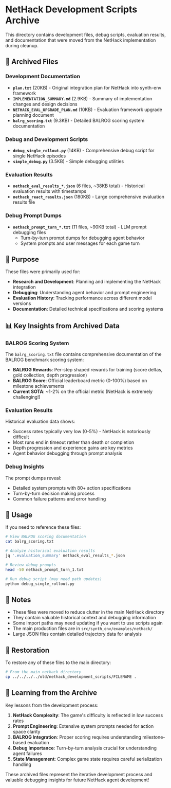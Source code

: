 # NetHack Development Scripts Archive

This directory contains development files, debug scripts, evaluation results, and documentation that were moved from the NetHack implementation during cleanup.

## 📁 Archived Files

### Development Documentation
- **`plan.txt`** (20KB) - Original integration plan for NetHack into synth-env framework
- **`IMPLEMENTATION_SUMMARY.md`** (2.9KB) - Summary of implementation changes and design decisions
- **`NETHACK_EVAL_UPGRADE_PLAN.md`** (10KB) - Evaluation framework upgrade planning document
- **`balrg_scoring.txt`** (9.3KB) - Detailed BALROG scoring system documentation

### Debug and Development Scripts
- **`debug_single_rollout.py`** (14KB) - Comprehensive debug script for single NetHack episodes
- **`simple_debug.py`** (3.5KB) - Simple debugging utilities

### Evaluation Results
- **`nethack_eval_results_*.json`** (6 files, ~38KB total) - Historical evaluation results with timestamps
- **`nethack_react_results.json`** (180KB) - Large comprehensive evaluation results file

### Debug Prompt Dumps
- **`nethack_prompt_turn_*.txt`** (11 files, ~90KB total) - LLM prompt debugging files
  - Turn-by-turn prompt dumps for debugging agent behavior
  - System prompts and user messages for each game turn

## 🎯 Purpose

These files were primarily used for:
- **Research and Development**: Planning and implementing the NetHack integration
- **Debugging**: Understanding agent behavior and prompt engineering
- **Evaluation History**: Tracking performance across different model versions
- **Documentation**: Detailed technical specifications and scoring systems

## 📊 Key Insights from Archived Data

### BALROG Scoring System
The `balrg_scoring.txt` file contains comprehensive documentation of the BALROG benchmark scoring system:
- **BALROG Rewards**: Per-step shaped rewards for training (score deltas, gold collection, depth progression)
- **BALROG Score**: Official leaderboard metric (0-100%) based on milestone achievements
- **Current SOTA**: ~1-2% on the official metric (NetHack is extremely challenging!)

### Evaluation Results
Historical evaluation data shows:
- Success rates typically very low (0-5%) - NetHack is notoriously difficult
- Most runs end in timeout rather than death or completion
- Depth progression and experience gains are key metrics
- Agent behavior debugging through prompt analysis

### Debug Insights
The prompt dumps reveal:
- Detailed system prompts with 80+ action specifications
- Turn-by-turn decision making process
- Common failure patterns and error handling

## 🚀 Usage

If you need to reference these files:

```bash
# View BALROG scoring documentation
cat balrg_scoring.txt

# Analyze historical evaluation results
jq '.evaluation_summary' nethack_eval_results_*.json

# Review debug prompts
head -50 nethack_prompt_turn_1.txt

# Run debug script (may need path updates)
python debug_single_rollout.py
```

## 📝 Notes

- These files were moved to reduce clutter in the main NetHack directory
- They contain valuable historical context and debugging information
- Some import paths may need updating if you want to use scripts again
- The main production files are in `src/synth_env/examples/nethack/`
- Large JSON files contain detailed trajectory data for analysis

## 🔄 Restoration

To restore any of these files to the main directory:

```bash
# From the main nethack directory
cp ../../../../old/nethack_development_scripts/FILENAME .
```

## 🧠 Learning from the Archive

Key lessons from the development process:
1. **NetHack Complexity**: The game's difficulty is reflected in low success rates
2. **Prompt Engineering**: Extensive system prompts needed for action space clarity
3. **BALROG Integration**: Proper scoring requires understanding milestone-based evaluation
4. **Debug Importance**: Turn-by-turn analysis crucial for understanding agent failures
5. **State Management**: Complex game state requires careful serialization handling

These archived files represent the iterative development process and valuable debugging insights for future NetHack agent development! 